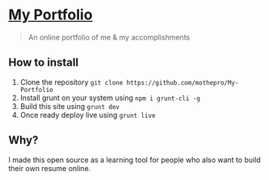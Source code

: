 # [My Portfolio](http://mauriceprosper.com/)
> An online portfolio of me & my accomplishments

## How to install
1. Clone the repository `git clone https://github.com/mothepro/My-Portfolio`
2. Install grunt on your system using `npm i grunt-cli -g`
3. Build this site using `grunt dev`
4. Once ready deploy live using `grunt live`

## Why?
I made this open source as a learning tool for people who also want to build their own resume online.